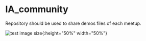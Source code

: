 # IA_community
Repository should be used to share demos files of each meetup.   

 ![test image size](https://www.neotalogic.com/wp-content/uploads/2016/02/Artificial-Intelligence-AI.png){:height="50%" width="50%"}
